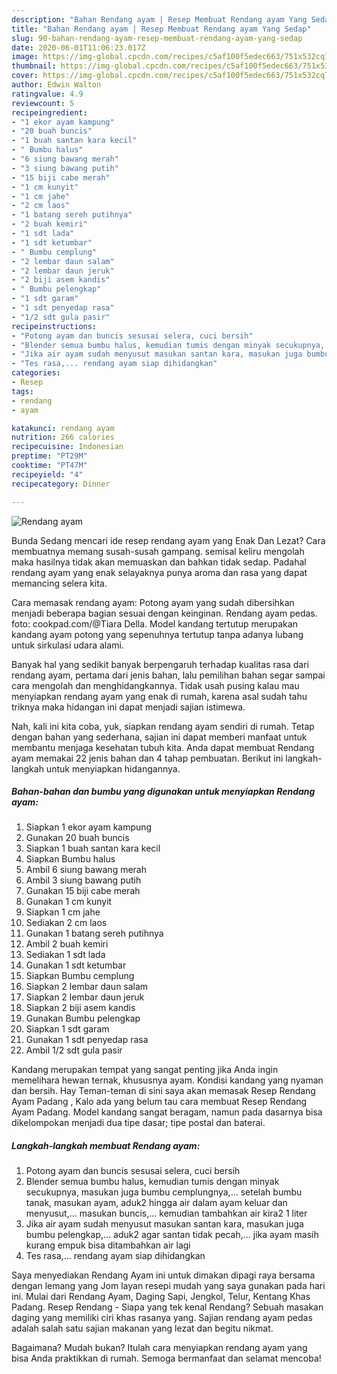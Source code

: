 ```yaml
---
description: "Bahan Rendang ayam | Resep Membuat Rendang ayam Yang Sedap"
title: "Bahan Rendang ayam | Resep Membuat Rendang ayam Yang Sedap"
slug: 90-bahan-rendang-ayam-resep-membuat-rendang-ayam-yang-sedap
date: 2020-06-01T11:06:23.017Z
image: https://img-global.cpcdn.com/recipes/c5af100f5edec663/751x532cq70/rendang-ayam-foto-resep-utama.jpg
thumbnail: https://img-global.cpcdn.com/recipes/c5af100f5edec663/751x532cq70/rendang-ayam-foto-resep-utama.jpg
cover: https://img-global.cpcdn.com/recipes/c5af100f5edec663/751x532cq70/rendang-ayam-foto-resep-utama.jpg
author: Edwin Walton
ratingvalue: 4.9
reviewcount: 5
recipeingredient:
- "1 ekor ayam kampung"
- "20 buah buncis"
- "1 buah santan kara kecil"
- " Bumbu halus"
- "6 siung bawang merah"
- "3 siung bawang putih"
- "15 biji cabe merah"
- "1 cm kunyit"
- "1 cm jahe"
- "2 cm laos"
- "1 batang sereh putihnya"
- "2 buah kemiri"
- "1 sdt lada"
- "1 sdt ketumbar"
- " Bumbu cemplung"
- "2 lembar daun salam"
- "2 lembar daun jeruk"
- "2 biji asem kandis"
- " Bumbu pelengkap"
- "1 sdt garam"
- "1 sdt penyedap rasa"
- "1/2 sdt gula pasir"
recipeinstructions:
- "Potong ayam dan buncis sesusai selera, cuci bersih"
- "Blender semua bumbu halus, kemudian tumis dengan minyak secukupnya, masukan juga bumbu cemplungnya,... setelah bumbu tanak, masukan ayam, aduk2 hingga air dalam ayam keluar dan menyusut,... masukan buncis,... kemudian tambahkan air kira2 1 liter"
- "Jika air ayam sudah menyusut masukan santan kara, masukan juga bumbu pelengkap,... aduk2 agar santan tidak pecah,... jika ayam masih kurang empuk bisa ditambahkan air lagi"
- "Tes rasa,... rendang ayam siap dihidangkan"
categories:
- Resep
tags:
- rendang
- ayam

katakunci: rendang ayam 
nutrition: 266 calories
recipecuisine: Indonesian
preptime: "PT29M"
cooktime: "PT47M"
recipeyield: "4"
recipecategory: Dinner

---
```



![Rendang ayam](https://img-global.cpcdn.com/recipes/c5af100f5edec663/751x532cq70/rendang-ayam-foto-resep-utama.jpg)

Bunda Sedang mencari ide resep rendang ayam yang Enak Dan Lezat? Cara membuatnya memang susah-susah gampang. semisal keliru mengolah maka hasilnya tidak akan memuaskan dan bahkan tidak sedap. Padahal rendang ayam yang enak selayaknya punya aroma dan rasa yang dapat memancing selera kita.

Cara memasak rendang ayam: Potong ayam yang sudah dibersihkan menjadi beberapa bagian sesuai dengan keinginan. Rendang ayam pedas. foto: cookpad.com/@Tiara Della. Model kandang tertutup merupakan kandang ayam potong yang sepenuhnya tertutup tanpa adanya lubang untuk sirkulasi udara alami.

Banyak hal yang sedikit banyak berpengaruh terhadap kualitas rasa dari rendang ayam, pertama dari jenis bahan, lalu pemilihan bahan segar sampai cara mengolah dan menghidangkannya. Tidak usah pusing kalau mau menyiapkan rendang ayam yang enak di rumah, karena asal sudah tahu triknya maka hidangan ini dapat menjadi sajian istimewa.


Nah, kali ini kita coba, yuk, siapkan rendang ayam sendiri di rumah. Tetap dengan bahan yang sederhana, sajian ini dapat memberi manfaat untuk membantu menjaga kesehatan tubuh kita. Anda dapat membuat Rendang ayam memakai 22 jenis bahan dan 4 tahap pembuatan. Berikut ini langkah-langkah untuk menyiapkan hidangannya.

<!--inarticleads1-->

##### Bahan-bahan dan bumbu yang digunakan untuk menyiapkan Rendang ayam:

1. Siapkan 1 ekor ayam kampung
1. Gunakan 20 buah buncis
1. Siapkan 1 buah santan kara kecil
1. Siapkan  Bumbu halus
1. Ambil 6 siung bawang merah
1. Ambil 3 siung bawang putih
1. Gunakan 15 biji cabe merah
1. Gunakan 1 cm kunyit
1. Siapkan 1 cm jahe
1. Sediakan 2 cm laos
1. Gunakan 1 batang sereh putihnya
1. Ambil 2 buah kemiri
1. Sediakan 1 sdt lada
1. Gunakan 1 sdt ketumbar
1. Siapkan  Bumbu cemplung
1. Siapkan 2 lembar daun salam
1. Siapkan 2 lembar daun jeruk
1. Siapkan 2 biji asem kandis
1. Gunakan  Bumbu pelengkap
1. Siapkan 1 sdt garam
1. Gunakan 1 sdt penyedap rasa
1. Ambil 1/2 sdt gula pasir


Kandang merupakan tempat yang sangat penting jika Anda ingin memelihara hewan ternak, khususnya ayam. Kondisi kandang yang nyaman dan bersih. Hay Teman-teman di sini saya akan memasak Resep Rendang Ayam Padang , Kalo ada yang belum tau cara membuat Resep Rendang Ayam Padang. Model kandang sangat beragam, namun pada dasarnya bisa dikelompokan menjadi dua tipe dasar; tipe postal dan baterai. 

<!--inarticleads2-->

##### Langkah-langkah membuat Rendang ayam:

1. Potong ayam dan buncis sesusai selera, cuci bersih
1. Blender semua bumbu halus, kemudian tumis dengan minyak secukupnya, masukan juga bumbu cemplungnya,... setelah bumbu tanak, masukan ayam, aduk2 hingga air dalam ayam keluar dan menyusut,... masukan buncis,... kemudian tambahkan air kira2 1 liter
1. Jika air ayam sudah menyusut masukan santan kara, masukan juga bumbu pelengkap,... aduk2 agar santan tidak pecah,... jika ayam masih kurang empuk bisa ditambahkan air lagi
1. Tes rasa,... rendang ayam siap dihidangkan


Saya menyediakan Rendang Ayam ini untuk dimakan dipagi raya bersama dengan lemang yang Jom layan resepi mudah yang saya gunakan pada hari ini. Mulai dari Rendang Ayam, Daging Sapi, Jengkol, Telur, Kentang Khas Padang. Resep Rendang - Siapa yang tek kenal Rendang? Sebuah masakan daging yang memiliki ciri khas rasanya yang. Sajian rendang ayam pedas adalah salah satu sajian makanan yang lezat dan begitu nikmat. 

Bagaimana? Mudah bukan? Itulah cara menyiapkan rendang ayam yang bisa Anda praktikkan di rumah. Semoga bermanfaat dan selamat mencoba!

